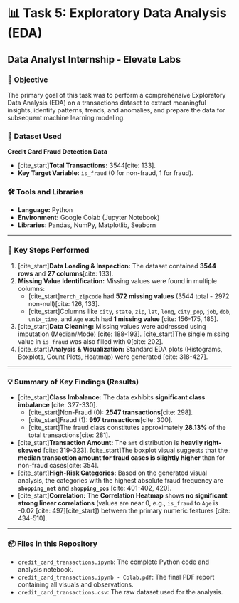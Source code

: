 # 📊 Task 5: Exploratory Data Analysis (EDA)

## Data Analyst Internship - Elevate Labs

### 🎯 Objective
The primary goal of this task was to perform a comprehensive Exploratory Data Analysis (EDA) on a transactions dataset to extract meaningful insights, identify patterns, trends, and anomalies, and prepare the data for subsequent machine learning modeling.

### 📁 Dataset Used
**Credit Card Fraud Detection Data**

* [cite_start]**Total Transactions:** 3544[cite: 133].
* **Key Target Variable:** `is_fraud` (0 for non-fraud, 1 for fraud).

### 🛠️ Tools and Libraries
* **Language:** Python
* **Environment:** Google Colab (Jupyter Notebook)
* **Libraries:** Pandas, NumPy, Matplotlib, Seaborn

---

### 📝 Key Steps Performed

1.  [cite_start]**Data Loading & Inspection:** The dataset contained **3544 rows** and **27 columns**[cite: 133].
2.  **Missing Value Identification:** Missing values were found in multiple columns:
    * [cite_start]`merch_zipcode` had **572 missing values** (3544 total - 2972 non-null)[cite: 126, 133].
    * [cite_start]Columns like `city`, `state`, `zip`, `lat`, `long`, `city_pop`, `job`, `dob`, `unix_time`, and `Age` each had **1 missing value** [cite: 156-175, 185].
3.  [cite_start]**Data Cleaning:** Missing values were addressed using imputation (Median/Mode) [cite: 188-193]. [cite_start]The single missing value in `is_fraud` was also filled with 0[cite: 202].
4.  [cite_start]**Analysis & Visualization:** Standard EDA plots (Histograms, Boxplots, Count Plots, Heatmap) were generated [cite: 318-427].

---

### 💡 Summary of Key Findings (Results)

* [cite_start]**Class Imbalance:** The data exhibits **significant class imbalance** [cite: 327-330].
    * [cite_start]Non-Fraud (0): **2547 transactions**[cite: 298].
    * [cite_start]Fraud (1): **997 transactions**[cite: 300].
    * [cite_start]The fraud class constitutes approximately **28.13%** of the total transactions[cite: 281].
* [cite_start]**Transaction Amount:** The `amt` distribution is **heavily right-skewed** [cite: 319-323]. [cite_start]The boxplot visual suggests that the **median transaction amount for fraud cases is slightly higher** than for non-fraud cases[cite: 354].
* [cite_start]**High-Risk Categories:** Based on the generated visual analysis, the categories with the highest absolute fraud frequency are **`shopping_net`** and **`shopping_pos`** [cite: 401-402, 420].
* [cite_start]**Correlation:** The **Correlation Heatmap** shows **no significant strong linear correlations** (values are near 0, e.g., `is_fraud` to `Age` is -0.02 [cite: 497][cite_start]) between the primary numeric features [cite: 434-510].

---

### 📦 Files in this Repository

* `credit_card_transactions.ipynb`: The complete Python code and analysis notebook.
* `credit_card_transactions.ipynb - Colab.pdf`: The final PDF report containing all visuals and observations.
* `credit_card_transactions.csv`: The raw dataset used for the analysis.
